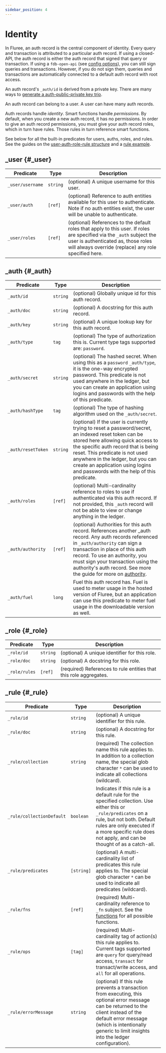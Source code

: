 ```yaml
---
sidebar_position: 4
---
```


# Identity

In Fluree, an auth record is the central component of identity. Every query and transaction is attributed to a particular auth record. If using a closed-API, the auth record is either the auth record that signed that query or transaction. If using a `fdb-open-api` (see [config options](/overview/start/fluree_anywhere.md#config-options)), you can still sign queries and transactions. However, if you do not sign them, queries and transactions are automatically connected to a default auth record with root access.

An auth record's `_auth/id` is derived from a private key. There are many ways to [generate a auth-public-private key trio](/concepts/identity/auth_records.md#generating-a-public-private-key-auth-id-triple).

An auth record can belong to a user. A user can have many auth records.

Auth records handle _identity_. Smart functions handle _permissions_. By default, when you create a new auth record, it has no permissions. In order to give an auth record permissions, you must give your auth record roles, which in turn have rules. Those rules in turn reference smart functions.

See below for all the built-in predicates for users, auths, roles, and rules. See the guides on the [user-auth-role-rule structure](/concepts/identity/auth_records.md) and a [rule example](/concepts/smart-functions/rule_example.md).

## \_user {#\_user}

| Predicate        | Type     | Description                                                                                                                                                                                                          |
| ---------------- | -------- | -------------------------------------------------------------------------------------------------------------------------------------------------------------------------------------------------------------------- |
| `_user/username` | `string` | (optional) A unique username for this user.                                                                                                                                                                          |
| `_user/auth`     | `[ref]`  | (optional) Reference to auth entities available for this user to authenticate. Note if no auth entities exist, the user will be unable to authenticate.                                                              |
| `_user/roles`    | `[ref]`  | (optional) References to the default roles that apply to this user. If roles are specified via the `_auth` subject the user is authenticated as, those roles will always override (replace) any role specified here. |

## \_auth {#\_auth}

| Predicate          | Type     | Description                                                                                                                                                                                                                                                                                                                                                           |
| ------------------ | -------- | --------------------------------------------------------------------------------------------------------------------------------------------------------------------------------------------------------------------------------------------------------------------------------------------------------------------------------------------------------------------- |
| `_auth/id`         | `string` | (optional) Globally unique id for this auth record.                                                                                                                                                                                                                                                                                                                   |
| `_auth/doc`        | `string` | (optional) A docstring for this auth record.                                                                                                                                                                                                                                                                                                                          |
| `_auth/key`        | `string` | (optional) A unique lookup key for this auth record.                                                                                                                                                                                                                                                                                                                  |
| `_auth/type`       | `tag`    | (optional) The type of authorization this is. Current type tags supported are: `password`.                                                                                                                                                                                                                                                                            |
| `_auth/secret`     | `string` | (optional) The hashed secret. When using this as a `password` `_auth/type`, it is the one-way encrypted password. This predicate is not used anywhere in the ledger, but you can create an application using logins and passwords with the help of this predicate.                                                                                                    |
| `_auth/hashType`   | `tag`    | (optional) The type of hashing algorithm used on the `_auth/secret`.                                                                                                                                                                                                                                                                                                  |
| `_auth/resetToken` | `string` | (optional) If the user is currently trying to reset a password/secret, an indexed reset token can be stored here allowing quick access to the specific auth record that is being reset. This predicate is not used anywhere in the ledger, but you can create an application using logins and passwords with the help of this predicate.                              |
| `_auth/roles`      | `[ref]`  | (optional) Multi-cardinality reference to roles to use if authenticated via this auth record. If not provided, this `_auth` record will not be able to view or change anything in the ledger.                                                                                                                                                                         |
| `_auth/authority`  | `[ref]`  | (optional) Authorities for this auth record. References another \_auth record. Any auth records referenced in `_auth/authority` can sign a transaction in place of this auth record. To use an authority, you must sign your transaction using the authority's auth record. See more the guide for more on [authority](/concepts/identity/auth_records.md#authority). |
| `_auth/fuel`       | `long`   | Fuel this auth record has. Fuel is used to meter usage in the hosted version of Fluree, but an application can use this predicate to meter fuel usage in the downloadable version as well.                                                                                                                                                                            |

## \_role {#\_role}

| Predicate     | Type     | Description                                                       |
| ------------- | -------- | ----------------------------------------------------------------- |
| `_role/id`    | `string` | (optional) A unique identifier for this role.                     |
| `_role/doc`   | `string` | (optional) A docstring for this role.                             |
| `_role/rules` | `[ref]`  | (required) References to rule entities that this role aggregates. |

## \_rule {#\_rule}

| Predicate                 | Type       | Description                                                                                                                                                                                                                                         |
| ------------------------- | ---------- | --------------------------------------------------------------------------------------------------------------------------------------------------------------------------------------------------------------------------------------------------- |
| `_rule/id`                | `string`   | (optional) A unique identifier for this rule.                                                                                                                                                                                                       |
| `_rule/doc`               | `string`   | (optional) A docstring for this rule.                                                                                                                                                                                                               |
| `_rule/collection`        | `string`   | (required) The collection name this rule applies to. In addition to a collection name, the special glob character `*` can be used to indicate all collections (wildcard).                                                                           |
| `_rule/collectionDefault` | `boolean`  | Indicates if this rule is a default rule for the specified collection. Use either this or `_rule/predicates` on a rule, but not both. Default rules are only executed if a more specific rule does not apply, and can be thought of as a catch-all. |
| `_rule/predicates`        | `[string]` | (optional) A multi-cardinality list of predicates this rule applies to. The special glob character `*` can be used to indicate all predicates (wildcard).                                                                                           |
| `_rule/fns`               | `[ref]`    | (required) Multi-cardinality reference to `_fn` subject. See the [functions](/overview/schema/smartfunctions.mdx) for all possible functions.                                                                                                       |
| `_rule/ops`               | `[tag]`    | (required) Multi-cardinality tag of action(s) this rule applies to. Current tags supported are `query` for query/read access, `transact` for transact/write access, and `all` for all operations.                                                   |
| `_rule/errorMessage`      | `string`   | (optional) If this rule prevents a transaction from executing, this optional error message can be returned to the client instead of the default error message (which is intentionally generic to limit insights into the ledger configuration).     |
